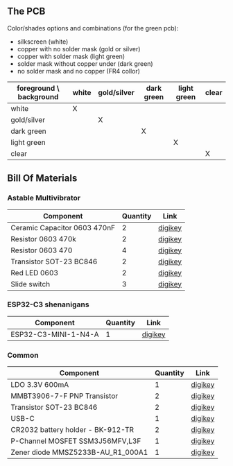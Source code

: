 ## The PCB
Color/shades options and combinations (for the green pcb):
* silkscreen (white)
* copper with no solder mask (gold or silver)
* copper with solder mask (light green)
* solder mask without copper under (dark green)
* no solder mask and no copper (FR4 collor)


| foreground \ background | white | gold/silver | dark green | light green | clear |
| -------------           |-------| ----------- | ---------- |-------------|-------|
| white                   | X     |             |            |             |       |
| gold/silver             |       |  X          |            |             |       |
| dark green              |       |             |       X    |             |       |
| light green             |       |             |            | X           |       |
| clear                   |       |             |            |             | X     |


## Bill Of Materials

### Astable Multivibrator
|Component  |Quantity |Link   |
|-----      |-----    |-----  |
|Ceramic Capacitor 0603 470nF   |2 |[digikey](https://www.digikey.se/en/products/detail/samsung-electro-mechanics/CL10B474KA8NNWC/3887742) |
|Resistor 0603 470k|2|[digikey](https://www.digikey.se/en/products/detail/stackpole-electronics-inc/RMCF0603FT470K/1761140) |
|Resistor 0603 470|4 |[digikey](https://www.digikey.se/en/products/detail/vishay-beyschlag-draloric-bc-components/MCT0603MD4700DP500/2092094) |
|Transistor SOT-23 BC846|2|[digikey](https://www.digikey.se/en/products/detail/nexperia-usa-inc/BC846B-235/1232263) |
|Red LED 0603|2|[digikey](https://www.digikey.se/en/products/detail/ams-osram-usa-inc/LS-Q976-NR-1/1227986) |
|Slide switch|3|[digikey](https://www.digikey.se/en/products/detail/c-k/PCM12SMTR/1640112?utm_medium=aggregator&utm_source=snapeda&utm_campaign=buynow) |

### ESP32-C3 shenanigans
|Component  |Quantity |Link   |
|-----      |-----    |-----  |
|ESP32-C3-MINI-1-N4-A|1 |[digikey](https://www.digikey.se/en/products/detail/espressif-systems/ESP32-C3-MINI-1-N4-A/15817506) |

### Common
|Component  |Quantity |Link   |
|-----      |-----    |-----  |
|LDO 3.3V 600mA|1        |[digikey](https://www.digikey.se/en/products/detail/diodes-incorporated/AP7366-33W5-7/9867322) |
|MMBT3906-7-F PNP Transistor|2        |[digikey](https://www.digikey.se/en/products/detail/diodes-incorporated/MMBT3906-7-F/770797) |
|Transistor SOT-23 BC846|2|[digikey](https://www.digikey.se/en/products/detail/nexperia-usa-inc/BC846B-235/1232263) |
|USB-C|1        |[digikey](https://www.digikey.se/en/products/detail/gct/USB4105-GF-A/11198441) |
|CR2032 battery holder - BK-912-TR|2        |[digikey](https://www.digikey.se/en/products/detail/mpd-memory-protection-devices/BK-912-TR/2077831?s=N4IgTCBcDaIEIGkC0BOAjGJBhAKkgcgCIgC6AvkA) |
|P-Channel MOSFET SSM3J56MFV,L3F|1        |[digikey](https://www.digikey.se/en/products/detail/toshiba-semiconductor-and-storage/SSM3J56MFV-L3F/4305160) |
|Zener diode MMSZ5233B-AU_R1_000A1|1        |[digikey](https://www.digikey.se/en/products/detail/panjit-international-inc/MMSZ5233B-AU-R1-000A1/15796616) |
